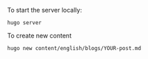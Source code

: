 To start the server locally:

```
hugo server
```

To create new content

```
hugo new content/english/blogs/YOUR-post.md
```
